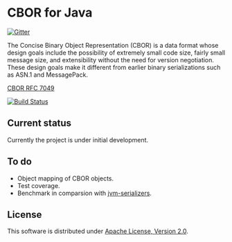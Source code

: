 # CBOR for Java

[![Gitter](https://badges.gitter.im/Join%20Chat.svg)](https://gitter.im/naphaso/cbor-java?utm_source=badge&utm_medium=badge&utm_campaign=pr-badge&utm_content=badge)

The Concise Binary Object Representation (CBOR) is a data format
whose design goals include the possibility of extremely small code
size, fairly small message size, and extensibility without the need
for version negotiation.  These design goals make it different from
earlier binary serializations such as ASN.1 and MessagePack.

[CBOR RFC 7049](http://tools.ietf.org/html/rfc7049)

[![Build Status](https://travis-ci.org/naphaso/cbor-java.png?branch=master)](https://travis-ci.org/naphaso/cbor-java)

## Current status

Currently the project is under initial development.

## To do

* Object mapping of CBOR objects.
* Test coverage.
* Benchmark in comparsion with [jvm-serializers](https://github.com/eishay/jvm-serializers/wiki).

## License

This software is distributed under [Apache License, Version 2.0](http://www.apache.org/licenses/LICENSE-2.0.html).
